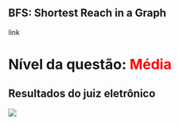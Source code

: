 ## BFS: Shortest Reach in a Graph

link

# Nível da questão: <span style="color: red;">Média</span>

## Resultados do juiz eletrônico

![](/Assets/arquivo)